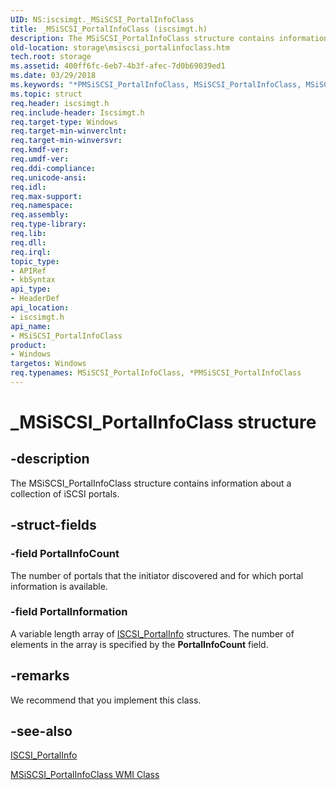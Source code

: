 ```yaml
---
UID: NS:iscsimgt._MSiSCSI_PortalInfoClass
title: _MSiSCSI_PortalInfoClass (iscsimgt.h)
description: The MSiSCSI_PortalInfoClass structure contains information about a collection of iSCSI portals.
old-location: storage\msiscsi_portalinfoclass.htm
tech.root: storage
ms.assetid: 400ff6fc-6eb7-4b3f-afec-7d0b69039ed1
ms.date: 03/29/2018
ms.keywords: "*PMSiSCSI_PortalInfoClass, MSiSCSI_PortalInfoClass, MSiSCSI_PortalInfoClass structure [Storage Devices], PMSiSCSI_PortalInfoClass, PMSiSCSI_PortalInfoClass structure pointer [Storage Devices], _MSiSCSI_PortalInfoClass, iscsimgt/MSiSCSI_PortalInfoClass, iscsimgt/PMSiSCSI_PortalInfoClass, storage.msiscsi_portalinfoclass, structs-iSCSI_dec2f67f-5b12-4432-8c64-eef6efeb7e6a.xml"
ms.topic: struct
req.header: iscsimgt.h
req.include-header: Iscsimgt.h
req.target-type: Windows
req.target-min-winverclnt: 
req.target-min-winversvr: 
req.kmdf-ver: 
req.umdf-ver: 
req.ddi-compliance: 
req.unicode-ansi: 
req.idl: 
req.max-support: 
req.namespace: 
req.assembly: 
req.type-library: 
req.lib: 
req.dll: 
req.irql: 
topic_type:
- APIRef
- kbSyntax
api_type:
- HeaderDef
api_location:
- iscsimgt.h
api_name:
- MSiSCSI_PortalInfoClass
product:
- Windows
targetos: Windows
req.typenames: MSiSCSI_PortalInfoClass, *PMSiSCSI_PortalInfoClass
---
```


# _MSiSCSI_PortalInfoClass structure


## -description


The MSiSCSI_PortalInfoClass structure contains information about a collection of iSCSI portals.


## -struct-fields




### -field PortalInfoCount

The number of portals that the initiator discovered and for which portal information is available.


### -field PortalInformation

A variable length array of <a href="https://msdn.microsoft.com/library/windows/hardware/ff561557">ISCSI_PortalInfo</a> structures. The number of elements in the array is specified by the <b>PortalInfoCount</b> field.


## -remarks



We recommend that you implement this class.




## -see-also




<a href="https://msdn.microsoft.com/library/windows/hardware/ff561557">ISCSI_PortalInfo</a>



<a href="https://msdn.microsoft.com/library/windows/hardware/ff563100">MSiSCSI_PortalInfoClass WMI Class</a>
 

 

